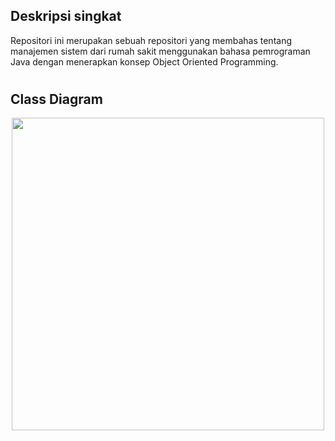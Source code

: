 ## Deskripsi singkat

Repositori ini merupakan sebuah repositori yang membahas tentang manajemen sistem dari rumah sakit menggunakan bahasa pemrograman Java dengan menerapkan konsep Object Oriented Programming.

# 

## Class Diagram

<p align="center"><img src="https://raw.githubusercontent.com/Saleh-387/Hospital-Management-System/master/Image/ClassDiagram.png" width="500" ></p>